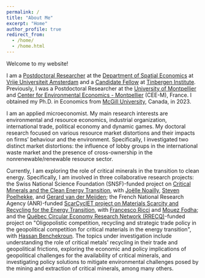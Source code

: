 ```yaml
---
permalink: /
title: "About Me"
excerpt: "Home"
author_profile: true
redirect_from: 
  - /home/
  - /home.html
---
```

<!-- Google tag (gtag.js) -->
<script async src="https://www.googletagmanager.com/gtag/js?id=G-JL2ZY530JC"></script>
<script>
  window.dataLayer = window.dataLayer || [];
  function gtag(){dataLayer.push(arguments);}
  gtag('js', new Date());

  gtag('config', 'G-JL2ZY530JC');
</script>

Welcome to my website!

I am a [Postdoctoral Researcher](https://research.vu.nl/en/persons/miao-dai) at the [Department of Spatial Economics](https://vu.nl/en/about-vu/faculties/school-of-business-and-economics/departments/department-of-spatial-economics) at [Vrije Universiteit Amsterdam](https://vu.nl/nl) and a [Candidate Fellow](https://tinbergen.nl/person/2306/miao-dai) at [Tinbergen Institute](https://tinbergen.nl/home). Previously, I was a Postdoctoral Researcher at the [University of Montpellier](https://www.umontpellier.fr/en/) and [Center for Environmental Economics - Montpellier](https://www.cee-m.fr/) (CEE-M), France. I obtained my Ph.D. in Economics from [McGill University](https://www.mcgill.ca/), Canada, in 2023.

I am an applied microeconomist. My main research interests are environmental and resource economics, industrial organization, international trade, political economy and dynamic games. My doctoral research focused on various resource market distortions and their impacts on firms’ behaviour and the environment. Specifically, I investigated two distinct market distortions: the influence of lobby groups in the international waste market and the presence of cross-ownership in the nonrenewable/renewable resource sector.

Currently, I am exploring the role of critical minerals in the transition to clean energy. Specifically, I am involved in three collaborative research projects: the Swiss National Science Foundation (SNSF)-funded project on [Critical Minerals and the Clean Energy Transition](https://data.snf.ch/grants/grant/212632), with [Joëlle Noailly](https://www.joellenoailly.com/), [Steven Poelhekke](https://sites.google.com/site/stevenpoelhekke/welcome), and [Gerard van der Meijden](https://research.vu.nl/en/persons/gerard-van-der-meijden); the French National Research Agency (ANR)-funded [ScarCyclET project on Materials Scarcity and Recycling for the Energy Transition](https://anr.fr/Project-ANR-21-CE03-0012), with [Francesco Ricci](https://sites.google.com/view/francescoricci) and [Mouez Fodha](https://www.pantheonsorbonne.fr/page-perso/fodha#page-perso-about); and the [Québec Circular Economy Research Network (RRECQ)](https://rrecq.ca/en/home/)-funded project on "Oligopolistic competition, recycling and strategic trade policy in the geopolitical competition for critical materials in the energy transition", with [Hassan Benchekroun](https://www.mcgill.ca/economics/hassan-benchekroun). The topics under investigation include understanding the role of critical metals' recycling in their trade and geopolitical frictions, exploring the economic and policy implications of geopolitical challenges for the availability of critical minerals, and investigating policy solutions to mitigate environmental challenges posed by the mining and extraction of critical minerals, among many others.



<!---->


